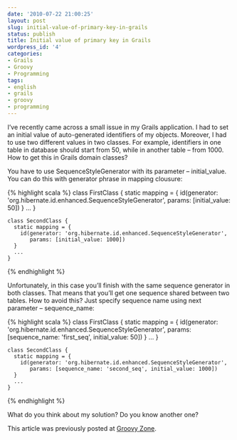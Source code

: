 ```yaml
---
date: '2010-07-22 21:00:25'
layout: post
slug: initial-value-of-primary-key-in-grails
status: publish
title: Initial value of primary key in Grails
wordpress_id: '4'
categories:
- Grails
- Groovy
- Programming
tags:
- english
- grails
- groovy
- programming
---
```


I’ve recently came across a small issue in my Grails application. I had to set an initial value of auto-generated identifiers of my objects. Moreover, I had to use two different values in two classes. For example, identifiers in one table in database should start from 50, while in another table – from 1000. How to get this in Grails domain classes?




You have to use SequenceStyleGenerator with its parameter – initial_value. You can do this with generator phrase in mapping clousure:




    
{% highlight scala %}
    class FirstClass {
      static mapping = {
        id(generator: 'org.hibernate.id.enhanced.SequenceStyleGenerator',
           params: [initial_value: 50])
      }
      ...
    }
    
    class SecondClass {
      static mapping = {
        id(generator: 'org.hibernate.id.enhanced.SequenceStyleGenerator',
           params: [initial_value: 1000])
      }
      ...
    }
{% endhighlight %}




Unfortunately, in this case you’ll finish with the same sequence generator in both classes. That means that you’ll get one sequence shared between two tables. How to avoid this? Just specify sequence name using next parameter – sequence_name:



    
{% highlight scala %}
    class FirstClass {
      static mapping = {
        id(generator: 'org.hibernate.id.enhanced.SequenceStyleGenerator',
           params: [sequence_name: 'first_seq', initial_value: 50])
      }
      ...
    }
    
    class SecondClass {
      static mapping = {
        id(generator: 'org.hibernate.id.enhanced.SequenceStyleGenerator',
           params: [sequence_name: 'second_seq', initial_value: 1000])
      }
      ...
    }
{% endhighlight %}




What do you think about my solution? Do you know another one?




This article was previously posted at [Groovy Zone](http://groovy.dzone.com/tips/initial-value-primary-key).
